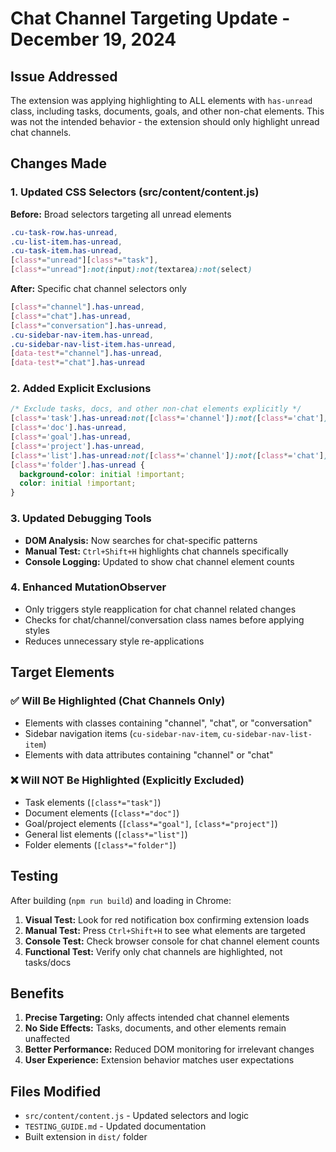 # Chat Channel Targeting Update - December 19, 2024

## Issue Addressed

The extension was applying highlighting to ALL elements with `has-unread` class, including tasks, documents, goals, and other non-chat elements. This was not the intended behavior - the extension should only highlight unread chat channels.

## Changes Made

### 1. Updated CSS Selectors (src/content/content.js)

**Before:** Broad selectors targeting all unread elements

```css
.cu-task-row.has-unread,
.cu-list-item.has-unread,
.cu-task-item.has-unread,
[class*="unread"][class*="task"],
[class*="unread"]:not(input):not(textarea):not(select)
```

**After:** Specific chat channel selectors only

```css
[class*="channel"].has-unread,
[class*="chat"].has-unread,
[class*="conversation"].has-unread,
.cu-sidebar-nav-item.has-unread,
.cu-sidebar-nav-list-item.has-unread,
[data-test*="channel"].has-unread,
[data-test*="chat"].has-unread
```

### 2. Added Explicit Exclusions

```css
/* Exclude tasks, docs, and other non-chat elements explicitly */
[class*='task'].has-unread:not([class*='channel']):not([class*='chat']),
[class*='doc'].has-unread,
[class*='goal'].has-unread,
[class*='project'].has-unread,
[class*='list'].has-unread:not([class*='channel']):not([class*='chat']),
[class*='folder'].has-unread {
  background-color: initial !important;
  color: initial !important;
}
```

### 3. Updated Debugging Tools

- **DOM Analysis:** Now searches for chat-specific patterns
- **Manual Test:** `Ctrl+Shift+H` highlights chat channels specifically
- **Console Logging:** Updated to show chat channel element counts

### 4. Enhanced MutationObserver

- Only triggers style reapplication for chat channel related changes
- Checks for chat/channel/conversation class names before applying styles
- Reduces unnecessary style re-applications

## Target Elements

### ✅ Will Be Highlighted (Chat Channels Only)

- Elements with classes containing "channel", "chat", or "conversation"
- Sidebar navigation items (`cu-sidebar-nav-item`, `cu-sidebar-nav-list-item`)
- Elements with data attributes containing "channel" or "chat"

### ❌ Will NOT Be Highlighted (Explicitly Excluded)

- Task elements (`[class*="task"]`)
- Document elements (`[class*="doc"]`)
- Goal/project elements (`[class*="goal"]`, `[class*="project"]`)
- General list elements (`[class*="list"]`)
- Folder elements (`[class*="folder"]`)

## Testing

After building (`npm run build`) and loading in Chrome:

1. **Visual Test:** Look for red notification box confirming extension loads
2. **Manual Test:** Press `Ctrl+Shift+H` to see what elements are targeted
3. **Console Test:** Check browser console for chat channel element counts
4. **Functional Test:** Verify only chat channels are highlighted, not tasks/docs

## Benefits

1. **Precise Targeting:** Only affects intended chat channel elements
2. **No Side Effects:** Tasks, documents, and other elements remain unaffected
3. **Better Performance:** Reduced DOM monitoring for irrelevant changes
4. **User Experience:** Extension behavior matches user expectations

## Files Modified

- `src/content/content.js` - Updated selectors and logic
- `TESTING_GUIDE.md` - Updated documentation
- Built extension in `dist/` folder
